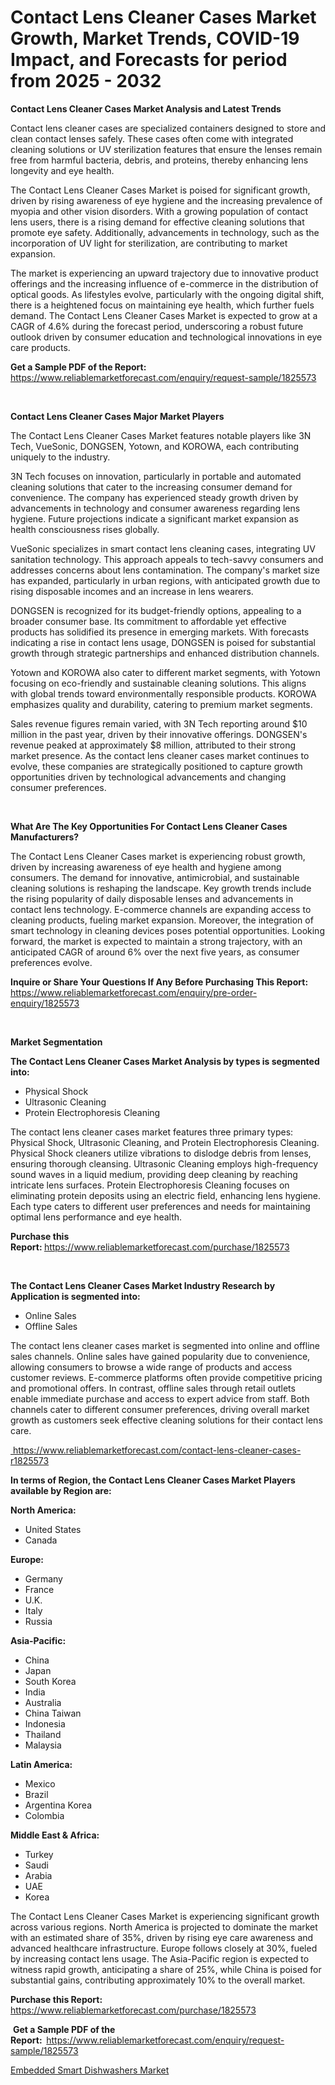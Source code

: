 <p><h1>Contact Lens Cleaner Cases Market Growth, Market Trends, COVID-19 Impact, and Forecasts for period from 2025 - 2032</h1></p><p><strong>Contact Lens Cleaner Cases Market Analysis and Latest Trends</strong></p>
<p><p>Contact lens cleaner cases are specialized containers designed to store and clean contact lenses safely. These cases often come with integrated cleaning solutions or UV sterilization features that ensure the lenses remain free from harmful bacteria, debris, and proteins, thereby enhancing lens longevity and eye health. </p><p>The Contact Lens Cleaner Cases Market is poised for significant growth, driven by rising awareness of eye hygiene and the increasing prevalence of myopia and other vision disorders. With a growing population of contact lens users, there is a rising demand for effective cleaning solutions that promote eye safety. Additionally, advancements in technology, such as the incorporation of UV light for sterilization, are contributing to market expansion.</p><p>The market is experiencing an upward trajectory due to innovative product offerings and the increasing influence of e-commerce in the distribution of optical goods. As lifestyles evolve, particularly with the ongoing digital shift, there is a heightened focus on maintaining eye health, which further fuels demand. The Contact Lens Cleaner Cases Market is expected to grow at a CAGR of 4.6% during the forecast period, underscoring a robust future outlook driven by consumer education and technological innovations in eye care products.</p></p>
<p><strong>Get a Sample PDF of the Report:&nbsp;</strong> <a href="https://www.reliablemarketforecast.com/enquiry/request-sample/1825573?utm_campaign=3530&utm_medium=2&utm_source=Github&utm_content=ia&utm_term=05042025&utm_id=contact-lens-cleaner-cases">https://www.reliablemarketforecast.com/enquiry/request-sample/1825573</a></p>
<p>&nbsp;</p>
<p><strong>Contact Lens Cleaner Cases Major Market Players</strong></p>
<p><p>The Contact Lens Cleaner Cases Market features notable players like 3N Tech, VueSonic, DONGSEN, Yotown, and KOROWA, each contributing uniquely to the industry.</p><p>3N Tech focuses on innovation, particularly in portable and automated cleaning solutions that cater to the increasing consumer demand for convenience. The company has experienced steady growth driven by advancements in technology and consumer awareness regarding lens hygiene. Future projections indicate a significant market expansion as health consciousness rises globally.</p><p>VueSonic specializes in smart contact lens cleaning cases, integrating UV sanitation technology. This approach appeals to tech-savvy consumers and addresses concerns about lens contamination. The company's market size has expanded, particularly in urban regions, with anticipated growth due to rising disposable incomes and an increase in lens wearers.</p><p>DONGSEN is recognized for its budget-friendly options, appealing to a broader consumer base. Its commitment to affordable yet effective products has solidified its presence in emerging markets. With forecasts indicating a rise in contact lens usage, DONGSEN is poised for substantial growth through strategic partnerships and enhanced distribution channels.</p><p>Yotown and KOROWA also cater to different market segments, with Yotown focusing on eco-friendly and sustainable cleaning solutions. This aligns with global trends toward environmentally responsible products. KOROWA emphasizes quality and durability, catering to premium market segments.</p><p>Sales revenue figures remain varied, with 3N Tech reporting around $10 million in the past year, driven by their innovative offerings. DONGSEN's revenue peaked at approximately $8 million, attributed to their strong market presence. As the contact lens cleaner cases market continues to evolve, these companies are strategically positioned to capture growth opportunities driven by technological advancements and changing consumer preferences.</p></p>
<p>&nbsp;</p>
<p><strong>What Are The Key Opportunities For Contact Lens Cleaner Cases Manufacturers?</strong></p>
<p><p>The Contact Lens Cleaner Cases market is experiencing robust growth, driven by increasing awareness of eye health and hygiene among consumers. The demand for innovative, antimicrobial, and sustainable cleaning solutions is reshaping the landscape. Key growth trends include the rising popularity of daily disposable lenses and advancements in contact lens technology. E-commerce channels are expanding access to cleaning products, fueling market expansion. Moreover, the integration of smart technology in cleaning devices poses potential opportunities. Looking forward, the market is expected to maintain a strong trajectory, with an anticipated CAGR of around 6% over the next five years, as consumer preferences evolve.</p></p>
<p><strong>Inquire or Share Your Questions If Any Before Purchasing This Report:</strong> <a href="https://www.reliablemarketforecast.com/enquiry/pre-order-enquiry/1825573?utm_campaign=3530&utm_medium=2&utm_source=Github&utm_content=ia&utm_term=05042025&utm_id=contact-lens-cleaner-cases">https://www.reliablemarketforecast.com/enquiry/pre-order-enquiry/1825573</a></p>
<p>&nbsp;</p>
<p><strong>Market Segmentation</strong></p>
<p><strong>The Contact Lens Cleaner Cases Market Analysis by types is segmented into:</strong></p>
<p><ul><li>Physical Shock</li><li>Ultrasonic Cleaning</li><li>Protein Electrophoresis Cleaning</li></ul></p>
<p><p>The contact lens cleaner cases market features three primary types: Physical Shock, Ultrasonic Cleaning, and Protein Electrophoresis Cleaning. Physical Shock cleaners utilize vibrations to dislodge debris from lenses, ensuring thorough cleansing. Ultrasonic Cleaning employs high-frequency sound waves in a liquid medium, providing deep cleaning by reaching intricate lens surfaces. Protein Electrophoresis Cleaning focuses on eliminating protein deposits using an electric field, enhancing lens hygiene. Each type caters to different user preferences and needs for maintaining optimal lens performance and eye health.</p></p>
<p><strong>Purchase this Report:&nbsp;</strong><a href="https://www.reliablemarketforecast.com/purchase/1825573?utm_campaign=3530&utm_medium=2&utm_source=Github&utm_content=ia&utm_term=05042025&utm_id=contact-lens-cleaner-cases">https://www.reliablemarketforecast.com/purchase/1825573</a></p>
<p>&nbsp;</p>
<p><strong>The Contact Lens Cleaner Cases Market Industry Research by Application is segmented into:</strong></p>
<p><ul><li>Online Sales</li><li>Offline Sales</li></ul></p>
<p><p>The contact lens cleaner cases market is segmented into online and offline sales channels. Online sales have gained popularity due to convenience, allowing consumers to browse a wide range of products and access customer reviews. E-commerce platforms often provide competitive pricing and promotional offers. In contrast, offline sales through retail outlets enable immediate purchase and access to expert advice from staff. Both channels cater to different consumer preferences, driving overall market growth as customers seek effective cleaning solutions for their contact lens care.</p></p>
<p><a href="https://www.reliablemarketforecast.com/contact-lens-cleaner-cases-r1825573?utm_campaign=3530&utm_medium=2&utm_source=Github&utm_content=ia&utm_term=05042025&utm_id=contact-lens-cleaner-cases">&nbsp;https://www.reliablemarketforecast.com/contact-lens-cleaner-cases-r1825573</a></p>
<p><strong>In terms of Region, the Contact Lens Cleaner Cases Market Players available by Region are:</strong></p>
<p>
    <p> <strong> North America: </strong>
        <ul>
            <li>United States</li>
            <li>Canada</li>
        </ul>
        </p> 
    <p> <strong> Europe: </strong>
        <ul>
            <li>Germany</li>
            <li>France</li>
            <li>U.K.</li>
            <li>Italy</li>
            <li>Russia</li>
        </ul>
        </p> 
    <p> <strong> Asia-Pacific: </strong>
        <ul>
            <li>China</li>
            <li>Japan</li>
            <li>South Korea</li>
            <li>India</li>
            <li>Australia</li>
            <li>China Taiwan</li>
            <li>Indonesia</li>
            <li>Thailand</li>
            <li>Malaysia</li>
        </ul>
        </p> 
    <p> <strong> Latin America: </strong>
        <ul>
            <li>Mexico</li>
            <li>Brazil</li>
            <li>Argentina Korea</li>
            <li>Colombia</li>
        </ul>
        </p> 
    <p> <strong> Middle East & Africa: </strong>
        <ul>
            <li>Turkey</li>
            <li>Saudi</li>
            <li>Arabia</li>
            <li>UAE</li>
            <li>Korea</li>
        </ul>
    </p>
    </p>
<p><p>The Contact Lens Cleaner Cases Market is experiencing significant growth across various regions. North America is projected to dominate the market with an estimated share of 35%, driven by rising eye care awareness and advanced healthcare infrastructure. Europe follows closely at 30%, fueled by increasing contact lens usage. The Asia-Pacific region is expected to witness rapid growth, anticipating a share of 25%, while China is poised for substantial gains, contributing approximately 10% to the overall market.</p></p>
<p><strong>Purchase this Report: </strong><a href="https://www.reliablemarketforecast.com/purchase/1825573?utm_campaign=3530&utm_medium=2&utm_source=Github&utm_content=ia&utm_term=05042025&utm_id=contact-lens-cleaner-cases">https://www.reliablemarketforecast.com/purchase/1825573</a></p>
<p>&nbsp;<strong>Get a Sample PDF of the Report:&nbsp;&nbsp;</strong><a href="https://www.reliablemarketforecast.com/enquiry/request-sample/1825573?utm_campaign=3530&utm_medium=2&utm_source=Github&utm_content=ia&utm_term=05042025&utm_id=contact-lens-cleaner-cases">https://www.reliablemarketforecast.com/enquiry/request-sample/1825573</a></p>
<p><strong></strong></p>
<p><p><a href="https://github.com/signallaikun/Market-Research-Report-List-1/blob/main/embedded-smart-dishwashers-market.md?utm_campaign=3530&utm_medium=2&utm_source=Github&utm_content=ia&utm_term=05042025&utm_id=contact-lens-cleaner-cases">Embedded Smart Dishwashers Market</a></p></p>